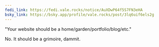 ```yaml
---
fedi_link: https://fedi.vale.rocks/notice/AuXDwP64f5S7FN3eHA
bsky_link: https://bsky.app/profile/vale.rocks/post/3lq6uif6els2g
---
```


"Your website should be a home/garden/portfolio/blog/etc."

No. It should be a grimoire, dammit.
